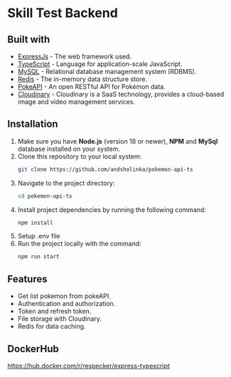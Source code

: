 # Skill Test Backend

## Built with
* [ExpressJs](https://expressjs.com/) - The web framework used.
* [TypeScript](https://www.typescriptlang.org/) - Language for application-scale JavaScript.
* [MySQL](https://mysql.com/) - Relational database management system (RDBMS).
* [Redis](https://redis.io/) - The in-memory data structure store.
* [PokeAPI](https://pokeapi.co/) - An open RESTful API for Pokémon data.
* [Cloudinary](https://cloudinary.com/) - Cloudinary is a SaaS technology, provides a cloud-based image and video management services.

## Installation

1. Make sure you have **Node.js** (version 18 or newer), **NPM** and **MySql** database installed on your system.
2. Clone this repository to your local system:
   ```sh
   git clone https://github.com/andsholinka/pokemon-api-ts
   ```
3. Navigate to the project directory:
   ```sh
   cd pokemon-api-ts
   ```
4. Install project dependencies by running the following command:
   ```sh
   npm install
   ```
5. Setup .env file
6. Run the project locally with the command:
   ```sh
   npm run start
   ```


## Features

- Get list pokemon from pokeAPI.
- Authentication and authorization.
- Token and refresh token.
- File storage with Cloudinary.
- Redis for data caching.

## DockerHub
https://hub.docker.com/r/respecker/express-typescript
